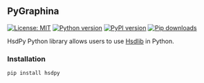 ## PyGraphina

[![License: MIT](https://img.shields.io/badge/License-MIT-yellow.svg)](../../LICENSE)
[![Python version](https://img.shields.io/badge/Python-%3E=3.10-blue)](https://github.com/habedi/hsdlib)
[![PyPI version](https://badge.fury.io/py/hsdpy.svg)](https://badge.fury.io/py/hsdpy)
[![Pip downloads](https://img.shields.io/pypi/dm/hsdpy.svg)](https://pypi.org/project/hsdpy)

HsdPy Python library allows users to use [Hsdlib](https://github.com/habedi/hsdlib) in Python.

### Installation

```bash
pip install hsdpy
```
